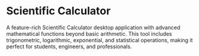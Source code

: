 # Scientific Calculator
 A feature-rich Scientific Calculator desktop application with advanced mathematical functions beyond basic arithmetic. This tool includes trigonometric, logarithmic, exponential, and statistical operations, making it perfect for students, engineers, and professionals.
